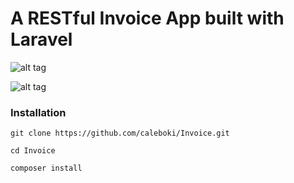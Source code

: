 # A RESTful Invoice App built with Laravel


![alt tag](https://github.com/caleboki/Invoice/raw/master/img-1.png)

![alt tag](https://github.com/caleboki/Invoice/raw/master/img-2.png)

### Installation
`git clone https://github.com/caleboki/Invoice.git`

`cd Invoice`

`composer install`

